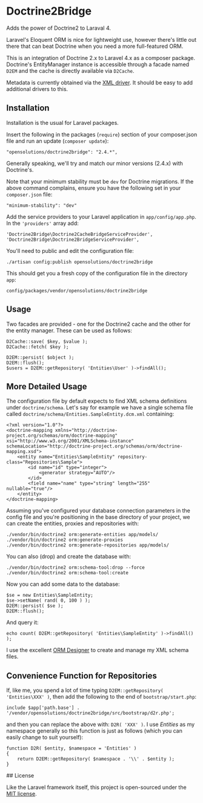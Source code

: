 # Doctrine2Bridge

Adds the power of Doctrine2 to Laraval 4.

Laravel's Eloquent ORM is nice for lightweight use, however there's little out there that can beat Doctrine when you need a more full-featured ORM.

This is an integration of Doctrine 2.x to Laravel 4.x as a composer package. Doctrine's EntityManager instance is accessible through a facade named `D2EM` and the cache is directly available via `D2Cache`.

Metadata is currently obtained via the [XML driver](http://docs.doctrine-project.org/en/latest/reference/xml-mapping.html). It should be easy to add additional drivers to this.

## Installation

Installation is the usual for Laravel packages.

Insert the following in the packages (`require`) section of your composer.json file and run an update (`composer update`):

    "opensolutions/doctrine2bridge": "2.4.*",

Generally speaking, we'll try and match our minor versions (2.4.x) with Doctrine's.

Note that your minimum stability must be `dev` for Doctrine migrations. If the above command complains, ensure you have the following set in your `composer.json` file:

    "minimum-stability": "dev"

Add the service providers to your Laravel application in `app/config/app.php`. In the `'providers'` array add:

    'Doctrine2Bridge\Doctrine2CacheBridgeServiceProvider',
    'Doctrine2Bridge\Doctrine2BridgeServiceProvider',

You'll need to public and edit the configuration file:

    ./artisan config:publish opensolutions/doctrine2bridge

This should get you a fresh copy of the configuration file in the directory `app`:

    config/packages/vendor/opensolutions/doctrine2bridge

## Usage

Two facades are provided - one for the Doctrine2 cache and the other for the entity manager. These can be used as follows:

    D2Cache::save( $key, $value );
    D2Cache::fetch( $key );
    
    D2EM::persist( $object );
    D2EM::flush();
    $users = D2EM::getRepository( 'Entities\User' )->findAll();

## More Detailed Usage

The configuration file by default expects to find XML schema definitions under `doctrine/schema`. Let's say for example we have a single schema file called `doctrine/schema/Entities.SampleEntity.dcm.xml` containing:

    <?xml version="1.0"?>
    <doctrine-mapping xmlns="http://doctrine-project.org/schemas/orm/doctrine-mapping" xsi="http://www.w3.org/2001/XMLSchema-instance" schemaLocation="http://doctrine-project.org/schemas/orm/doctrine-mapping.xsd">
        <entity name="Entities\SampleEntity" repository-class="Repositories\Sample">
            <id name="id" type="integer">
                <generator strategy="AUTO"/>
            </id>
            <field name="name" type="string" length="255" nullable="true"/>
        </entity>
    </doctrine-mapping>

Assuming you've configured your database connection parameters in the config file and you're positioning in the base directory of your project, we can create the entities, proxies and repositories with:

    ./vendor/bin/doctrine2 orm:generate-entities app/models/
    ./vendor/bin/doctrine2 orm:generate-proxies
    ./vendor/bin/doctrine2 orm:generate-repositories app/models/

You can also (drop) and create the database with:

    ./vendor/bin/doctrine2 orm:schema-tool:drop --force
    ./vendor/bin/doctrine2 orm:schema-tool:create

Now you can add some data to the database:

    $se = new Entities\SampleEntity;
    $se->setName( rand( 0, 100 ) );
    D2EM::persist( $se );
    D2EM::flush();

And query it:

    echo count( D2EM::getRepository( 'Entities\SampleEntity' )->findAll() );

I use the excellent [ORM Designer](http://www.orm-designer.com/) to create and manage my XML schema files.

## Convenience Function for Repositories

If, like me, you spend a lot of time typing `D2EM::getRepository( 'Entities\XXX' )`, then add the following to the end of `bootstrap/start.php`:

    include $app['path.base'] . '/vendor/opensolutions/doctrine2bridge/src/bootstrap/d2r.php';

and then you can replace the above with: `D2R( 'XXX' )`. I use *Entities* as my namespace generally so this function is just as follows (which you can easily change to suit yourself):

    function D2R( $entity, $namespace = 'Entities' )
    {
        return D2EM::getRepository( $namespace . '\\' . $entity );
    }

## License

Like the Laravel framework itself, this project is open-sourced under the [MIT license](http://opensource.org/licenses/MIT).

